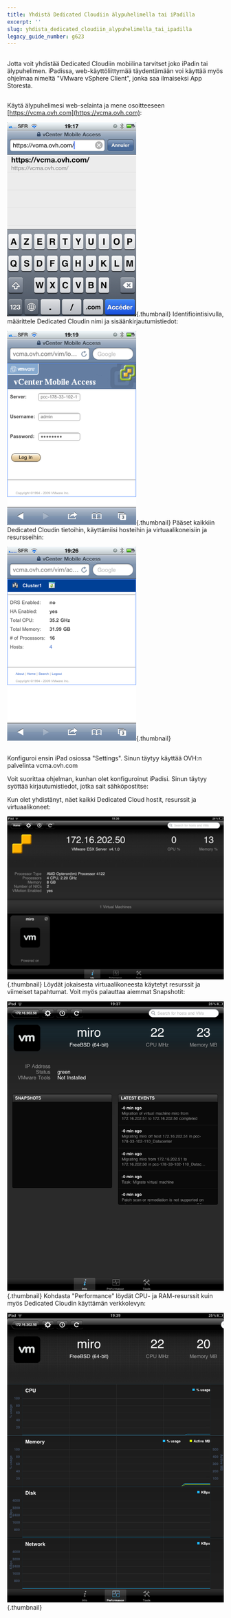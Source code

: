 ```yaml
---
title: Yhdistä Dedicated Cloudiin älypuhelimella tai iPadilla
excerpt: ''
slug: yhdista_dedicated_cloudiin_alypuhelimella_tai_ipadilla
legacy_guide_number: g623
---
```



## 
Jotta voit yhdistää Dedicated Cloudiin mobiilina tarvitset joko iPadin tai älypuhelimen. iPadissa, web-käyttöliittymää täydentämään voi käyttää myös ohjelmaa nimeltä "VMware vSphere Client", jonka saa ilmaiseksi App Storesta.


## 
Käytä älypuhelimesi web-selainta ja mene osoitteeseen [https://vcma.ovh.com](https://vcma.ovh.com):

![](images/img_148.jpg){.thumbnail}
Identifiointisivulla, määrittele Dedicated Cloudin nimi ja sisäänkirjautumistiedot:

![](images/img_149.jpg){.thumbnail}
Pääset kaikkiin Dedicated Cloudin tietoihin, käyttämiisi hosteihin ja virtuaalikoneisiin ja resursseihin:

![](images/img_150.jpg){.thumbnail}


## 
Konfiguroi ensin iPad osiossa "Settings". Sinun täytyy käyttää OVH:n palvelinta vcma.ovh.com

 
Voit suorittaa ohjelman, kunhan olet konfiguroinut iPadisi. Sinun täytyy syöttää kirjautumistiedot, jotka sait sähköpostitse:

 
Kun olet yhdistänyt, näet kaikki Dedicated Cloud hostit, resurssit ja virtuaalikoneet:

![](images/img_152.jpg){.thumbnail}
Löydät jokaisesta virtuaalikoneesta käytetyt resurssit ja viimeiset tapahtumat. Voit myös palauttaa aiemmat Snapshotit:

![](images/img_153.jpg){.thumbnail}
Kohdasta "Performance" löydät CPU- ja RAM-resurssit kuin myös Dedicated Cloudin käyttämän verkkolevyn:

![](images/img_154.jpg){.thumbnail}

